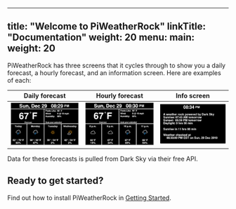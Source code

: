 
---
title: "Welcome to PiWeatherRock"
linkTitle: "Documentation"
weight: 20
menu:
  main:
    weight: 20
---

PiWeatherRock has three screens that it cycles through to show you a daily forecast, a hourly forecast, and an information screen. Here are examples of each:

| Daily forecast                                         | Hourly forecast                                          | Info screen                                 |
|--------------------------------------------------------|----------------------------------------------------------|---------------------------------------------|
| ![daily-forecast-screenshot](us-daily.png) | ![hourly-forecast-screenshot](us-hourly.png) | ![info-screenshot](us-info.png) |

Data for these forecasts is pulled from Dark Sky via their free API.

## Ready to get started?

Find out how to install PiWeatherRock in [Getting Started](getting-started/).
